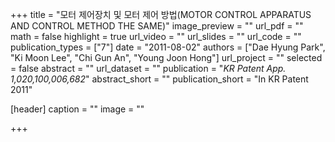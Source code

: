 +++
title = "모터 제어장치 및 모터 제어 방법(MOTOR CONTROL APPARATUS AND CONTROL METHOD THE SAME)"
image_preview = ""
url_pdf = ""
math = false
highlight = true
url_video = ""
url_slides = ""
url_code = ""
publication_types = ["7"]
date = "2011-08-02"
authors = ["Dae Hyung Park", "Ki Moon Lee", "Chi Gun An", "Young Joon Hong"]
url_project = ""
selected = false
abstract = ""
url_dataset = ""
publication = "*KR Patent App. 1,020,100,006,682*"
abstract_short = ""
publication_short = "In KR Patent 2011"

[header]
  caption = ""
  image = ""

+++

